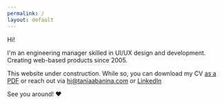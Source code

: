 ```yaml
---
permalink: /
layout: default
---
```


Hi! 

I'm an engineering manager skilled in UI/UX design and development. Creating web-based products since 2005.

This website under construction. While so, you can download my CV [as a PDF](/Engineering_Manager__CV__Tania_Abanina.pdf) or reach out via [hi@taniaabanina.com]() or [LinkedIn](https://www.linkedin.com/in/taniaabanina/)


See you around! ♥
